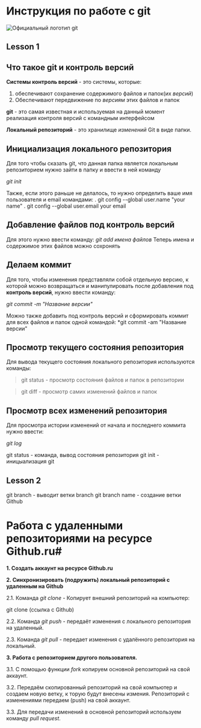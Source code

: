# Инструкция по работе с git
![Официальный логотип git](logo.png)

## Lesson 1

## Что такое git и контроль версий
**Системы контроль версий** - это системы, которые: 
1. обеспечивают сохранение содержимого файлов и папок(их *версий*)
2. Обеспечивают передвижение по *версиям* этих файлов и папок

**git** - это самая известная и используемая на данный момент реализация контроля версий с командным интерфейсом

**Локальный репозиторий** - это хранилище *изменений* Git в виде папки.

## Инициализация локального репозитория

Для того чтобы сказать git, что данная папка является локальным репозиторием нужно зайти в папку и ввести в ней команду

*git init*

Также, если этого раньше не делалось, то нужно определить ваше имя пользователя и email командами:
. git config --global user.name "your name"
. git config --global user.email your email 

## Добавление файлов под контроль версий

Для этого нужно ввести команду:
*git add имена файлов*
Теперь имена и содержимое этих файлов можно сохронять

## Делаем коммит

Для того, чтобы изменения представляли собой отдельную версию, к которой можно возвращаться и манипулировать после добавления под **контроль версий**, нужно ввести команду:

*git commit -m "Название версии"*

Можно также добавить под контроль версий и сформировать коммит для всех  файлов и папок одной командой:
*git commit -am "Название версии"

## Просмотр текущего состояния репозитория
Для вывода текущего состояния локального репозитория используются команды:

>git status - просмотр состояния файлов и папок в репозитории

> git diff - просмотр самих изменений файлов и папок

## Просмотр всех изменений репозитория

Для просмотра истории изменений от начала и последнего коммита нужно ввести:

*git log*

git status - команда, вывод состояния репозитория
git init - иницыализация git
## Lesson 2
git branch - выводит ветки
branch
git branch name - создание ветки
Github

# Работа с удаленными репозиториями на ресурсе Github.ru#

**1. Создать аккаунт на ресурсе Github.ru**

**2. Синхронизировать (подружить) локальный репозиторий с удаленным на Github**

2.1. Команда *git clone* - Копирует внешний репозиторий на компьютер:

git clone (ссылка с Github)

2.2. Команда *git push* - передаёт изменения с локального репозитория на удаленный.

2.3. Команда *git pull* - передает изменения с удалённого репозитория на локальный.

**3. Работа с репозиторием другого пользователя.**

3.1. С помощью функции *fork* копируем основной репозиторий на свой аккаунт.

3.2. Передаём скопированный репозиторий на свой компьютер и создаем новую ветку, к торую будут внесены измения. Репозиторий с изменениями передаем (push) на свой аккаунт.

3.3. Для передачи изменений в основной репозиторий используем команду *pull request*.
